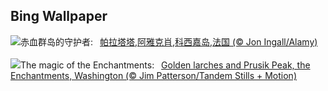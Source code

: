 ## Bing Wallpaper
![](https://www.bing.com/th?id=OHR.GenoeseTower_ZH-CN0086623003_UHD.jpg&w=1000)赤血群岛的守护者:&nbsp;&ensp;[帕拉塔塔,阿雅克肖,科西嘉岛,法国 (© Jon Ingall/Alamy)](https://www.bing.com/th?id=OHR.GenoeseTower_ZH-CN0086623003_UHD.jpg)
<br><br/>
![](https://www.bing.com/th?id=OHR.GoldenEnchantments_EN-US1308880623_UHD.jpg&w=1000)The magic of the Enchantments:&nbsp;&ensp;[Golden larches and Prusik Peak, the Enchantments, Washington (© Jim Patterson/Tandem Stills + Motion)](https://www.bing.com/th?id=OHR.GoldenEnchantments_EN-US1308880623_UHD.jpg)
<br><br/>

